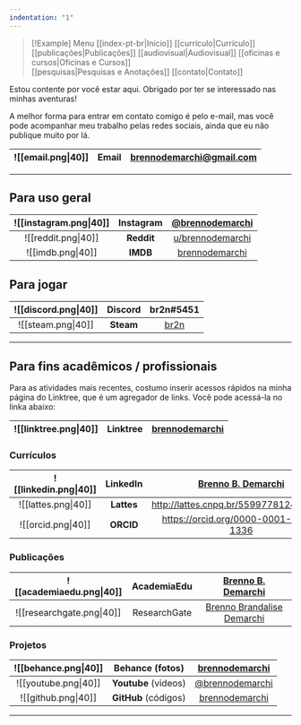 ```yaml
---
indentation: "1"
---
```

> [!Example] Menu
> [[index-pt-br|Início]] [[currículo|Currículo]]  [[publicações|Publicações]] [[audiovisual|Audiovisual]] [[oficinas e cursos|Oficinas e Cursos]]  
> [[pesquisas|Pesquisas e Anotações]] [[contato|Contato]]

Estou contente por você estar aqui. Obrigado por ter se interessado nas minhas aventuras! 

A melhor forma para entrar em contato comigo é pelo e-mail, mas você pode acompanhar meu trabalho pelas redes sociais, ainda que eu não publique muito por lá.

| ![[email.png\|40]] | **Email** | brennodemarchi@gmail.com |
| :----------------: | :-------: | :----------------------: |

---
## Para uso geral

| ![[instagram.png\|40]] | **Instagram** |  [@brennodemarchi](https://www.instagram.com/brennodemarchi/)   |
| :--------------------: | :-----------: | :-------------------------------------------------------------: |
|  ![[reddit.png\|40]]   |  **Reddit**   | [u/brennodemarchi](https://www.reddit.com/user/brennodemarchi/) |
|   ![[imdb.png\|40]]    |   **IMDB**    |     [brennodemarchi](https://www.imdb.com/user/ur43026569)      |

## Para jogar

| ![[discord.png\|40]] | **Discord** |                  br2n#5451                  |
| :------------------: | :---------: | :-----------------------------------------: |
|  ![[steam.png\|40]]  |  **Steam**  | [br2n](https://steamcommunity.com/id/br2n/) |


---
## Para fins acadêmicos / profissionais   
  
   
Para as atividades mais recentes, costumo inserir acessos rápidos na minha página do Linktree, que é um agregador de links. Você pode acessá-la no linka abaixo:
   
| ![[linktree.png\|40]] | **Linktree** | [brennodemarchi](https://linktr.ee/brennodemarchi) |
| :-------------------: | :----------: | :------------------------------------------------: |
   
   
### Currículos 

   
| ![[linkedin.png\|40]] |  LinkedIn  | [Brenno B. Demarchi](https://www.linkedin.com/in/brennodemarchi/) |
| :-------------------: | :--------: | :---------------------------------------------------------------: |
|  ![[lattes.png\|40]]  | **Lattes** |              http://lattes.cnpq.br/5599778124078031               |
|  ![[orcid.png\|40]]   | **ORCID**  |               https://orcid.org/0000-0001-9701-1336               |
   
   
### Publicações

   
| ![[academiaedu.png\|40]]  | **AcademiaEdu** |                 [Brenno B. Demarchi](https://ufsc.academia.edu/BrennoDemarchi)                 |
| :-----------------------: | :-------------: | :--------------------------------------------------------------------------------------------: |
| ![[researchgate.png\|40]] |  ResearchGate   | [ Brenno Brandalise Demarchi](https://www.researchgate.net/profile/Brenno-Brandalise-Demarchi) |
   
### Projetos
   
   
| ![[behance.png\|40]] | **Behance** (fotos)  |  [brennodemarchi](https://www.behance.net/brennodemarchi)  |
| :------------------: | :------------------: | :--------------------------------------------------------: |
| ![[youtube.png\|40]] | **Youtube** (videos) | [@brennodemarchi](https://www.youtube.com/@brennodemarchi) |
| ![[github.png\|40]]  | **GitHub** (códigos) |    [brennodemarchi](https://github.com/brennodemarchi)     |
   
   
---
